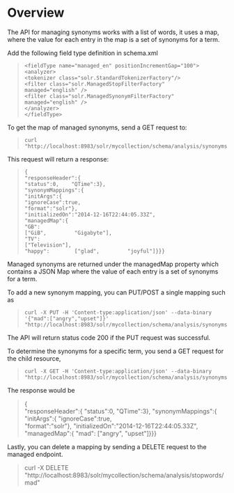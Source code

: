 # **Overview**
The API for managing synonyms works with a list of words, it uses a map, where the value for each entry in the map is a set of synonyms for a term.

Add the following field type definition in schema.xml
>     <fieldType name="managed_en" positionIncrementGap="100">
>     <analyzer>    
>     <tokenizer class="solr.StandardTokenizerFactory"/>    
>     <filter class="solr.ManagedStopFilterFactory"   managed="english" />     
>     <filter class="solr.ManagedSynonymFilterFactory"  managed="english" />   
>     </analyzer>
>     </fieldType>

To get the map of managed synonyms, send a GET request to:
>     curl "http://localhost:8983/solr/mycollection/schema/analysis/synonyms/english"

This request will return a response:
>     { 
>     "responseHeader":{  
>     "status":0,    "QTime":3},
>     "synonymMappings":{
>     "initArgs":{  
>     "ignoreCase":true,
>     "format":"solr"}, 
>     "initializedOn":"2014-12-16T22:44:05.33Z",  
>     "managedMap":{  
>     "GB":
>     ["GiB",         "Gigabyte"],
>     "TV":   
>     ["Television"],
>     "happy":        ["glad",         "joyful"]}}}

Managed synonyms are returned under the managedMap property which contains a JSON Map where the value of each entry is a set of synonyms for a term.

To add a new synonym mapping, you can PUT/POST a single mapping such as
>     curl -X PUT -H 'Content-type:application/json' --data-binary '{"mad":["angry","upset"]}' "http://localhost:8983/solr/mycollection/schema/analysis/synonyms/english"

The API will return status code 200 if the PUT request was successful. 

To determine the synonyms for a specific term, you send a GET request for the child resource, 
>     curl -X GET -H 'Content-type:application/json' --data-binary "http://localhost:8983/solr/mycollection/schema/analysis/synonyms/english/mad"

The response would be
>    {  
>    "responseHeader":{
>    "status":0,    "QTime":3},
>    "synonymMappings":{ 
>    "initArgs":{
>    "ignoreCase":true,      
>    "format":"solr"},
>    "initializedOn":"2014-12-16T22:44:05.33Z",
>    "managedMap":{
>    "mad":
>    ["angry", "upset"]}}}

Lastly, you can delete a mapping by sending a DELETE request to the managed endpoint.
>    curl -X DELETE "http://localhost:8983/solr/mycollection/schema/analysis/stopwords/mad"
